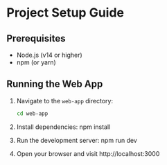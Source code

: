 # Project Setup Guide

## Prerequisites

- Node.js (v14 or higher)
- npm (or yarn)

## Running the Web App

1. Navigate to the `web-app` directory:
   ```bash
   cd web-app
2. Install dependencies:
  npm install

3. Run the development server:
  npm run dev

4. Open your browser and visit http://localhost:3000
